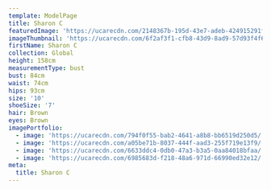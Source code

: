 ```yaml
---
template: ModelPage
title: Sharon C
featuredImage: 'https://ucarecdn.com/2148367b-195d-43e7-adeb-424915291fb6/'
imageThumbnail: 'https://ucarecdn.com/6f2af3f1-cfb8-43d9-8ad9-57d93f4f6b43/'
firstName: Sharon C
collection: Global
height: 158cm
measurementType: bust
bust: 84cm
waist: 74cm
hips: 93cm
size: '10'
shoeSize: '7'
hair: Brown
eyes: Brown
imagePortfolio:
  - image: 'https://ucarecdn.com/794f0f55-bab2-4641-a8b8-bb6519d250d5/'
  - image: 'https://ucarecdn.com/a05be71b-8037-444f-aad3-255f719e13f9/'
  - image: 'https://ucarecdn.com/6633ddc4-0db0-47a3-b3a5-0aa84018bfaa/'
  - image: 'https://ucarecdn.com/6985683d-f218-48a6-971d-66990ed32e12/'
meta:
  title: Sharon C
---
```


